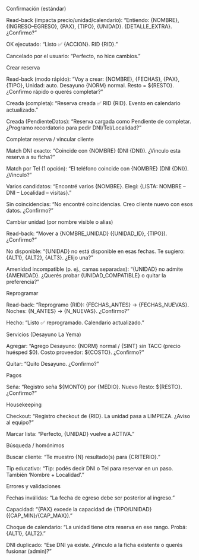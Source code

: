 Confirmación (estándar)

Read-back (impacta precio/unidad/calendario):
“Entiendo: {NOMBRE}, {INGRESO–EGRESO}, {PAX}, {TIPO}, {UNIDAD}. {DETALLE_EXTRA}. ¿Confirmo?”

OK ejecutado:
“Listo ✅ {ACCION}. RID {RID}.”

Cancelado por el usuario:
“Perfecto, no hice cambios.”

Crear reserva

Read-back (modo rápido):
“Voy a crear: {NOMBRE}, {FECHAS}, {PAX}, {TIPO}, Unidad: auto. Desayuno {NORM} normal. Resto = ${RESTO}. ¿Confirmo rápido o querés completar?”

Creada (completa):
“Reserva creada ✅ RID {RID}. Evento en calendario actualizado.”

Creada (PendienteDatos):
“Reserva cargada como Pendiente de completar. ¿Programo recordatorio para pedir DNI/Tel/Localidad?”

Completar reserva / vincular cliente

Match DNI exacto:
“Coincide con {NOMBRE} (DNI {DNI}). ¿Vinculo esta reserva a su ficha?”

Match por Tel (1 opción):
“El teléfono coincide con {NOMBRE} (DNI {DNI}). ¿Vinculo?”

Varios candidatos:
“Encontré varios {NOMBRE}. Elegí: {LISTA: NOMBRE – DNI – Localidad – visitas}.”

Sin coincidencias:
“No encontré coincidencias. Creo cliente nuevo con esos datos. ¿Confirmo?”

Cambiar unidad (por nombre visible o alias)

Read-back:
“Mover a {NOMBRE_UNIDAD} ({UNIDAD_ID}, {TIPO}). ¿Confirmo?”

No disponible:
“{UNIDAD} no está disponible en esas fechas. Te sugiero: {ALT1}, {ALT2}, {ALT3}. ¿Elijo una?”

Amenidad incompatible (p. ej., camas separadas):
“{UNIDAD} no admite {AMENIDAD}. ¿Querés probar {UNIDAD_COMPATIBLE} o quitar la preferencia?”

Reprogramar

Read-back:
“Reprogramo {RID}: {FECHAS_ANTES} → {FECHAS_NUEVAS}. Noches: {N_ANTES} → {N_NUEVAS}. ¿Confirmo?”

Hecho:
“Listo ✅ reprogramado. Calendario actualizado.”

Servicios (Desayuno La Yema)

Agregar:
“Agrego Desayuno: {NORM} normal / {SINT} sin TACC (precio huésped $0). Costo proveedor: ${COSTO}. ¿Confirmo?”

Quitar:
“Quito Desayuno. ¿Confirmo?”

Pagos

Seña:
“Registro seña ${MONTO} por {MEDIO}. Nuevo Resto: ${RESTO}. ¿Confirmo?”

Housekeeping

Checkout:
“Registro checkout de {RID}. La unidad pasa a LIMPIEZA. ¿Aviso al equipo?”

Marcar lista:
“Perfecto, {UNIDAD} vuelve a ACTIVA.”

Búsqueda / homónimos

Buscar cliente:
“Te muestro {N} resultado(s) para {CRITERIO}.”

Tip educativo:
“Tip: podés decir DNI o Tel para reservar en un paso. También ‘Nombre + Localidad’.”

Errores y validaciones

Fechas inválidas:
“La fecha de egreso debe ser posterior al ingreso.”

Capacidad:
“{PAX} excede la capacidad de {TIPO/UNIDAD} ({CAP_MIN}/{CAP_MAX}).”

Choque de calendario:
“La unidad tiene otra reserva en ese rango. Probá: {ALT1}, {ALT2}.”

DNI duplicado:
“Ese DNI ya existe. ¿Vinculo a la ficha existente o querés fusionar (admin)?”